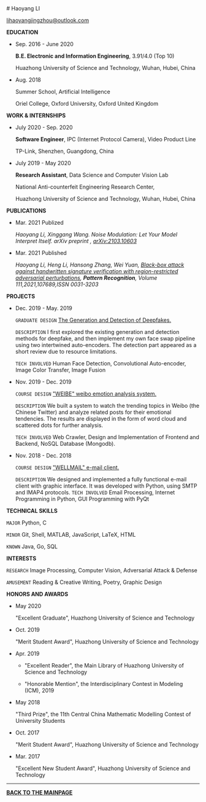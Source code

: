 <title>Haoyang Li</title>
# Haoyang LI

lihaoyangjingzhou@outlook.com

**EDUCATION**

- Sep. 2016 - June 2020

  **B.E. Electronic and Information Engineering**, 3.91/4.0 (Top 10)

  Huazhong University of Science and Technology, Wuhan, Hubei, China

- Aug. 2018

  Summer School, Artificial Intelligence

  Oriel College, Oxford University, Oxford United Kingdom

**WORK & INTERNSHIPS**

- July 2020 - Sep. 2020

  **Software Engineer**, IPC (Internet Protocol Camera), Video Product Line

  TP-Link, Shenzhen, Guangdong, China

- July 2019 - May 2020

  **Research Assistant**, Data Science and Computer Vision Lab

  National Anti-counterfeit Engineering Research Center,

  Huazhong University of Science and Technology, Wuhan, Hubei, China

**PUBLICATIONS**

- Mar. 2021 Publized

  *Haoyang Li, Xinggang Wang. Noise Modulation: Let Your Model Interpret Itself.  arXiv preprint , [arXiv:2103.10603](https://arxiv.org/abs/2103.10603)*

- Mar. 2021 Published

  *Haoyang Li, Heng Li, Hansong Zhang, Wei Yuan, <a href="http://www.sciencedirect.com/science/article/pii/S0031320320304921">Black-box attack against handwritten signature verification with region-restricted adversarial perturbations</a>, **Pattern Recognition**, Volume 111,2021,107689,ISSN 0031-3203*

**PROJECTS**

- Dec. 2019 - May. 2019

  `GRADUATE DESIGN` <a href="https://github.com/Greenere/faceswap">The Generation and Detection of Deepfakes.</a>

  `DESCRIPTION` I first explored the existing generation and detection methods for deepfake, and then implement my own face swap pipeline using two intertwined auto-encoders. The detection part appeared as a short review due to resource limitations.

  `TECH INVOLVED` Human Face Detection, Convolutional Auto-encoder, Image Color Transfer, Image Fusion

- Nov. 2019 - Dec. 2019 

  `COURSE DESIGN` <a href="https://github.com/Greenere/weibe">"WEIBE" weibo emotion analysis system.</a>

  `DESCRIPTION` We built a system to watch the trending topics in Weibo (the Chinese Twitter) and analyze related posts for their emotional tendencies. The results are displayed in the form of word cloud and scattered dots for further analysis.

  `TECH INVOLVED` Web Crawler, Design and Implementation of Frontend and Backend, NoSQL Database (Mongodb).

- Nov. 2018 - Dec. 2018 

  `COURSE DESIGN` <a href="https://github.com/Greenere/wellmail">"WELLMAIL" e-mail client.</a>

  `DESCRIPTION` We designed and implemented a fully functional e-mail client with graphic interface. It was developed with Python, using SMTP and IMAP4 protocols.
  `TECH INVOLVED` Email Processing, Internet Programming in Python, GUI Programming with PyQt

**TECHNICAL SKILLS**

`MAJOR` Python, C

`MINOR` Git, Shell, MATLAB, JavaScript, LaTeX, HTML

`KNOWN` Java, Go, SQL

**INTERESTS**

`RESEARCH` Image Processing, Computer Vision, Adversarial Attack & Defense

`AMUSEMENT` Reading & Creative Writing, Poetry, Graphic Design

**HONORS AND AWARDS**

- May 2020 

  "Excellent Graduate", Huazhong University of Science and Technology

- Oct. 2019

  "Merit Student Award", Huazhong University of Science and Technology

- Apr. 2019

  - "Excellent Reader",  the Main Library of Huazhong University of Science and Technology

  - "Honorable Mention", the Interdisciplinary Contest in Modeling (ICM), 2019

- May 2018

  "Third Prize", the 11th Central China Mathematic Modelling Contest of University Students

- Oct. 2017

  "Merit Student Award", Huazhong University of Science and Technology

- Mar. 2017

  "Excellent New Student Award", Huazhong University of Science and Technology

---

<b><a href="index.html">BACK TO THE MAINPAGE</a></b>

